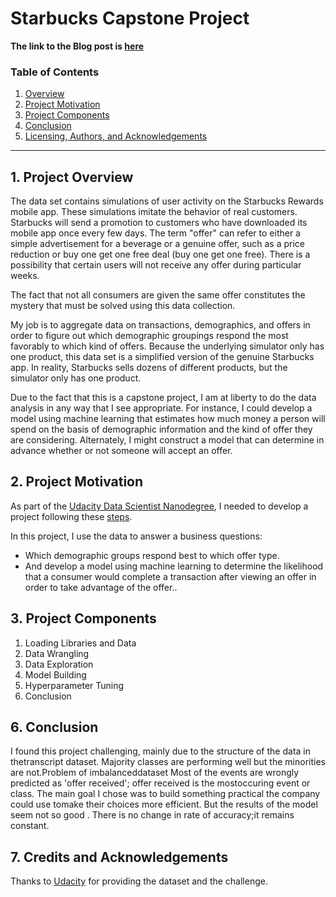 # Starbucks Capstone Project

**The link to the Blog post is [here](https://github.com/JoseEstevan/DS-Experiments/blob/main/Starbucks_Capstone/Starbucks_Capstone_notebook.html)**
### Table of Contents

1. [Overview](#installation)
2. [Project Motivation](#motivation)
3. [Project Components](#files)
4. [Conclusion](#results)
5. [Licensing, Authors, and Acknowledgements](#licensing)

***

## 1. Project Overview <a name="installation"></a>

The data set contains simulations of user activity on the Starbucks Rewards mobile app. These simulations imitate the behavior of real customers. Starbucks will send a promotion to customers who have downloaded its mobile app once every few days. The term "offer" can refer to either a simple advertisement for a beverage or a genuine offer, such as a price reduction or buy one get one free deal (buy one get one free). There is a possibility that certain users will not receive any offer during particular weeks.

The fact that not all consumers are given the same offer constitutes the mystery that must be solved using this data collection.

My job is to aggregate data on transactions, demographics, and offers in order to figure out which demographic groupings respond the most favorably to which kind of offers. Because the underlying simulator only has one product, this data set is a simplified version of the genuine Starbucks app. In reality, Starbucks sells dozens of different products, but the simulator only has one product.

Due to the fact that this is a capstone project, I am at liberty to do the data analysis in any way that I see appropriate. For instance, I could develop a model using machine learning that estimates how much money a person will spend on the basis of demographic information and the kind of offer they are considering. Alternately, I might construct a model that can determine in advance whether or not someone will accept an offer.

## 2. Project Motivation <a name="motivation"></a>
As part of the [Udacity Data Scientist Nanodegree](https://www.udacity.com/course/data-scientist-nanodegree--nd025), I needed to develop a project following these [steps]().

In this project, I use the data to answer a business questions:
<ul>
    <li>Which demographic groups respond best to which offer type.</li>
<li>And develop a model using machine learning to determine the likelihood that a consumer would complete a transaction after viewing an offer in order to take advantage of the offer..</li>
 </ul>


## 3. Project Components <a name="files"></a>

<ol>
    <li> Loading Libraries and Data </li>
    <li> Data Wrangling </li>
    <li> Data Exploration </li>
    <li> Model Building </li>
    <li> Hyperparameter Tuning </li>
    <li> Conclusion </li>
</ol>


## 6. Conclusion <a name="results"></a>
I found this project challenging, mainly due to the structure of the data in thetranscript dataset.
Majority classes are performing well but the minorities are not.Problem of imbalanceddataset
Most of the events are wrongly predicted as 'offer received'; offer received is the mostoccuring event or class.
The main goal I chose was to build something practical the company could use tomake their choices more efficient.
But the results of the model seem not so good . There is no change in rate of accuracy;it remains constant.


## 7. Credits and Acknowledgements

Thanks to [Udacity](https://www.udacity.com/) for providing the dataset and the challenge.
